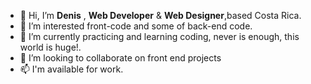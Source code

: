 - 👋 Hi, I’m **Denis** , **Web Developer** & **Web Designer**,based Costa Rica.
- 👀 I’m interested front-code and some of back-end code.
- 🌱 I’m currently practicing and learning coding, never is enough, this world is huge!.
- 💞️ I’m looking to collaborate on front end projects
- 📫 I'm available for work.

<!---
Mod8124/Mod8124 is a ✨ special ✨ repository because its `README.md` (this file) appears on your GitHub profile.
You can click the Preview link to take a look at your changes.
--->
